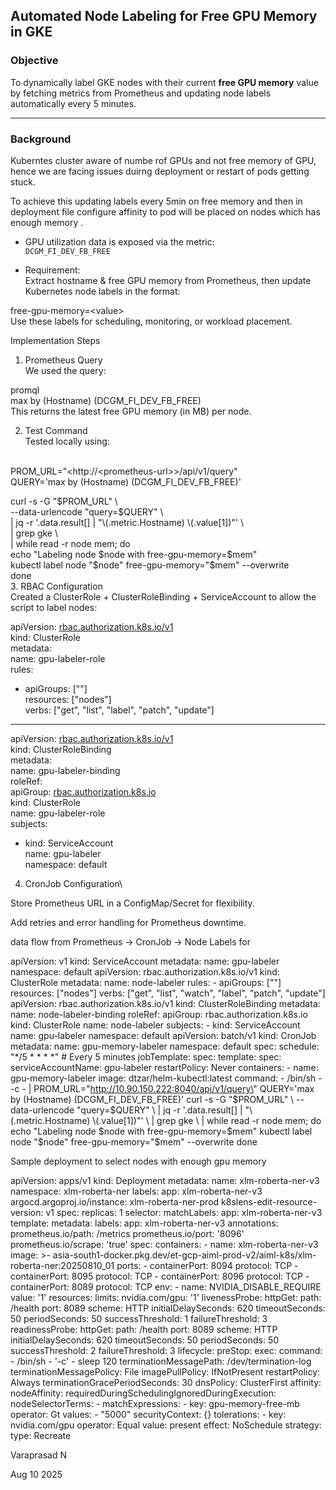 ## **Automated Node Labeling for Free GPU Memory in GKE**

### **Objective**

To dynamically label GKE nodes with their current **free GPU memory**
value by fetching metrics from Prometheus and updating node labels
automatically every 5 minutes.

------------------------------------------------------------------------

### **Background**

Kuberntes cluster aware of numbe rof GPUs and not free memory of GPU,
hence we are facing issues duirng deployment or restart of pods getting
stuck.

To achieve this updating labels every 5min on free memory and then in
deployment file configure affinity to pod will be placed on nodes which
has enough memory .

- GPU utilization data is exposed via the metric:\
  `DCGM_FI_DEV_FB_FREE`

- Requirement:\
  Extract hostname & free GPU memory from Prometheus, then update
  Kubernetes node labels in the format:

free-gpu-memory=\<value\>\
Use these labels for scheduling, monitoring, or workload placement.

Implementation Steps

1.  Prometheus Query\
    We used the query:

promql\
max by (Hostname) (DCGM_FI_DEV_FB_FREE)\
This returns the latest free GPU memory (in MB) per node.

2.  Test Command\
    Tested locally using:

\
PROM_URL=\"\<http://\<prometheus-url\>\>/api/v1/query\"\
QUERY=\'max by (Hostname) (DCGM_FI_DEV_FB_FREE)\'

curl -s -G \"\$PROM_URL\" \\\
\--data-urlencode \"query=\$QUERY\" \\\
\| jq -r \'.data.result\[\] \| \"\\(.metric.Hostname)
\\(.value\[1\])\"\' \\\
\| grep gke \\\
\| while read -r node mem; do\
echo \"Labeling node \$node with free-gpu-memory=\$mem\"\
kubectl label node \"\$node\" free-gpu-memory=\"\$mem\" \--overwrite\
done\
3. RBAC Configuration\
Created a ClusterRole + ClusterRoleBinding + ServiceAccount to allow the
script to label nodes:

apiVersion:
[rbac.authorization.k8s.io/v1](http://rbac.authorization.k8s.io/v1)\
kind: ClusterRole\
metadata:\
name: gpu-labeler-role\
rules:

- apiGroups: \[\"\"\]\
  resources: \[\"nodes\"\]\
  verbs: \[\"get\", \"list\", \"label\", \"patch\", \"update\"\]

------------------------------------------------------------------------

apiVersion:
[rbac.authorization.k8s.io/v1](http://rbac.authorization.k8s.io/v1)\
kind: ClusterRoleBinding\
metadata:\
name: gpu-labeler-binding\
roleRef:\
apiGroup: [rbac.authorization.k8s.io](http://rbac.authorization.k8s.io)\
kind: ClusterRole\
name: gpu-labeler-role\
subjects:

- kind: ServiceAccount\
  name: gpu-labeler\
  namespace: default

4.  CronJob Configuration\

Store Prometheus URL in a ConfigMap/Secret for flexibility.

Add retries and error handling for Prometheus downtime.

data flow from Prometheus → CronJob → Node Labels for

apiVersion: v1 kind: ServiceAccount metadata: name: gpu-labeler
namespace: default apiVersion: rbac.authorization.k8s.io/v1 kind:
ClusterRole metadata: name: node-labeler rules: - apiGroups: \[\"\"\]
resources: \[\"nodes\"\] verbs: \[\"get\", \"list\", \"watch\",
\"label\", \"patch\", \"update\"\] apiVersion:
rbac.authorization.k8s.io/v1 kind: ClusterRoleBinding metadata: name:
node-labeler-binding roleRef: apiGroup: rbac.authorization.k8s.io kind:
ClusterRole name: node-labeler subjects: - kind: ServiceAccount name:
gpu-labeler namespace: default apiVersion: batch/v1 kind: CronJob
metadata: name: gpu-memory-labeler namespace: default spec: schedule:
\"\*/5 \* \* \* \*\" \# Every 5 minutes jobTemplate: spec: template:
spec: serviceAccountName: gpu-labeler restartPolicy: Never containers: -
name: gpu-memory-labeler image: dtzar/helm-kubectl:latest command: -
/bin/sh - -c - \| PROM_URL=\"http://10.90.150.222:8040/api/v1/query\"
QUERY=\'max by (Hostname) (DCGM_FI_DEV_FB_FREE)\' curl -s -G
\"\$PROM_URL\" \\ \--data-urlencode \"query=\$QUERY\" \\ \| jq -r
\'.data.result\[\] \| \"\\(.metric.Hostname) \\(.value\[1\])\"\' \\ \|
grep gke \\ \| while read -r node mem; do echo \"Labeling node \$node
with free-gpu-memory=\$mem\" kubectl label node \"\$node\"
free-gpu-memory=\"\$mem\" \--overwrite done

Sample deployment to select nodes with enough gpu memory

apiVersion: apps/v1 kind: Deployment metadata: name: xlm-roberta-ner-v3
namespace: xlm-roberta-ner labels: app: xlm-roberta-ner-v3
argocd.argoproj.io/instance: xlm-roberta-ner-prod
k8slens-edit-resource-version: v1 spec: replicas: 1 selector:
matchLabels: app: xlm-roberta-ner-v3 template: metadata: labels: app:
xlm-roberta-ner-v3 annotations: prometheus.io/path: /metrics
prometheus.io/port: \'8096\' prometheus.io/scrape: \'true\' spec:
containers: - name: xlm-roberta-ner-v3 image: \>-
asia-south1-docker.pkg.dev/et-gcp-aiml-prod-v2/aiml-k8s/xlm-roberta-ner:20250810_01
ports: - containerPort: 8094 protocol: TCP - containerPort: 8095
protocol: TCP - containerPort: 8096 protocol: TCP - containerPort: 8089
protocol: TCP env: - name: NVIDIA_DISABLE_REQUIRE value: \'1\'
resources: limits: nvidia.com/gpu: \'1\' livenessProbe: httpGet: path:
/health port: 8089 scheme: HTTP initialDelaySeconds: 620 timeoutSeconds:
50 periodSeconds: 50 successThreshold: 1 failureThreshold: 3
readinessProbe: httpGet: path: /health port: 8089 scheme: HTTP
initialDelaySeconds: 620 timeoutSeconds: 50 periodSeconds: 50
successThreshold: 2 failureThreshold: 3 lifecycle: preStop: exec:
command: - /bin/sh - \'-c\' - sleep 120 terminationMessagePath:
/dev/termination-log terminationMessagePolicy: File imagePullPolicy:
IfNotPresent restartPolicy: Always terminationGracePeriodSeconds: 30
dnsPolicy: ClusterFirst affinity: nodeAffinity:
requiredDuringSchedulingIgnoredDuringExecution: nodeSelectorTerms: -
matchExpressions: - key: gpu-memory-free-mb operator: Gt values: -
\"5000\" securityContext: {} tolerations: - key: nvidia.com/gpu
operator: Equal value: present effect: NoSchedule strategy: type:
Recreate

Varaprasad N

Aug 10 2025
